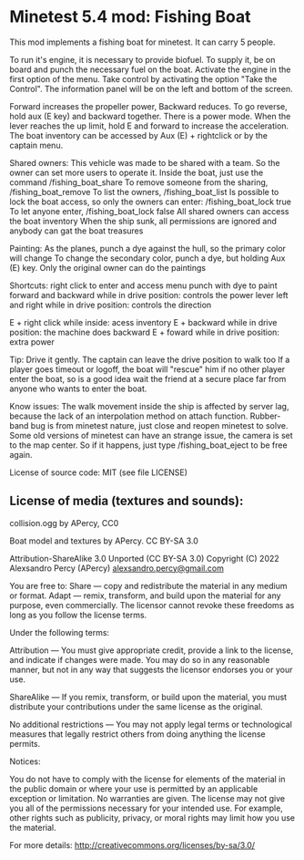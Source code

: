 Minetest 5.4 mod: Fishing Boat
========================================

This mod implements a fishing boat for minetest.
It can carry 5 people.

To run it's engine, it is necessary to provide biofuel. To supply it,
be on board and punch the necessary fuel on the boat.
Activate the engine in the first option of the menu. Take control by activating
the option "Take the Control".
The information panel will be on the left and bottom of the screen. 

Forward increases the propeller power, Backward reduces. To go reverse, hold aux (E key)
and backward together. There is a power mode. When the lever reaches the up limit, hold E
and forward to increase the acceleration.
The boat inventory can be accessed by Aux (E) + rightclick or by the captain menu.

Shared owners:
This vehicle was made to be shared with a team. So the owner can set more users to
operate it. Inside the boat, just use the command /fishing_boat_share <name>
To remove someone from the sharing, /fishing_boat_remove <name>
To list the owners, /fishing_boat_list
Is possible to lock the boat access, so only the owners can enter: /fishing_boat_lock true
To let anyone enter, /fishing_boat_lock false
All shared owners can access the boat inventory
When the ship sunk, all permissions are ignored and anybody can gat the boat treasures

Painting:
As the planes, punch a dye against the hull, so the primary color will change
To change the secondary color, punch a dye, but holding Aux (E) key.
Only the original owner can do the paintings

Shortcuts:
right click to enter and access menu
punch with dye to paint
forward and backward while in drive position: controls the power lever
left and right while in drive position: controls the direction

E + right click while inside: acess inventory
E + backward while in drive position: the machine does backward
E + foward while in drive position: extra power

Tip:
Drive it gently.
The captain can leave the drive position to walk too
If a player goes timeout or logoff, the boat will "rescue" him if no other player
enter the boat, so is a good idea wait the friend at a secure place far from anyone who
wants to enter the boat.

Know issues:
The walk movement inside the ship is affected by server lag, because the lack of
an interpolation method on attach function.
Rubber-band bug is from minetest nature, just close and reopen minetest to solve.
Some old versions of minetest can have an strange issue, the camera is set to
the map center. So if it happens, just type /fishing_boat_eject to be free again.


License of source code:
MIT (see file LICENSE) 

License of media (textures and sounds):
---------------------------------------
collision.ogg by APercy, CC0

Boat model and textures by APercy. CC BY-SA 3.0

Attribution-ShareAlike 3.0 Unported (CC BY-SA 3.0)
Copyright (C) 2022 Alexsandro Percy (APercy) <alexsandro.percy@gmail.com>

You are free to:
Share — copy and redistribute the material in any medium or format.
Adapt — remix, transform, and build upon the material for any purpose, even commercially.
The licensor cannot revoke these freedoms as long as you follow the license terms.

Under the following terms:

Attribution — You must give appropriate credit, provide a link to the license, and
indicate if changes were made. You may do so in any reasonable manner, but not in any way
that suggests the licensor endorses you or your use.

ShareAlike — If you remix, transform, or build upon the material, you must distribute
your contributions under the same license as the original.

No additional restrictions — You may not apply legal terms or technological measures that
legally restrict others from doing anything the license permits.

Notices:

You do not have to comply with the license for elements of the material in the public
domain or where your use is permitted by an applicable exception or limitation.
No warranties are given. The license may not give you all of the permissions necessary
for your intended use. For example, other rights such as publicity, privacy, or moral
rights may limit how you use the material.

For more details:
http://creativecommons.org/licenses/by-sa/3.0/

